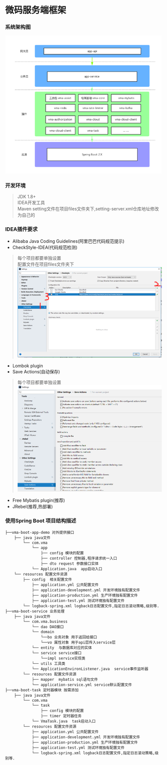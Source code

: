 # 微码服务端框架
### 系统架构图
![架构图](img/系统架构.png)

### 开发环境
> JDK 1.8+   
> IDEA开发工具  
> Maven setting文件在项目files文件夹下,setting-server.xml仓库地址修改为自己的  

### IDEA插件要求
+ Alibaba Java Coding Guidelines(阿里巴巴代码规范提示)
+ CheckStyle-IDEA(代码规范检测)
> 每个项目都要单独设置  
> 配置文件在项目files文件夹下
>![checkstyle](img/checkstyle.png)
+ Lombok plugin
+ Save Actions(自动保存)
>每个项目都要单独设置
>![checkstyle](img/save-actions.png)
+ Free Mybatis plugin(推荐)
+ JRebel(推荐,热部署)


###  使用Spring Boot 项目结构描述

```shell
├──vma-boot-app-demo 对外提供接口
    ├── java java文件
        └── com.vma
            └── app
                ├── config 模块的配置
                ├── controller 控制器,程序请求统一入口
                ├── dto request 参数接口实体
            └── Application.java  app启动入口
    └── resources 配置文件资源
        ├── config  相关配置文件
            ├── application.yml 公共配置文件
            ├── application-development.yml 开发环境独有配置文件
            ├── application-production.yml 生产环境独有配置文件
            ├── application-test.yml 测试环境独有配置文件
        └── logback-spring.xml logback日志配置文件,指定日志滚动策略,级别等.
├──vma-boot-service 业务处理
    ├── java java文件
        └── com.vma.business
            └── dao DAO接口
            └── domain 
                └──bo 业务对象 用于返回给接口
                └──vo 属性对象 用于api层传入service层
            └── entity  与数据库对应的实体
            └── service service接口
                └──impl service实现类
            └── utils 工具类
            └── ApplicationEnvironListener.java  service事件监听器
        └── resources 配置文件资源
            ├── mapper  mybatis sql语句文件
            └── application-service.yml service默认配置文件
├──vma-boot-task 定时器模块 按需添加
    ├── java java文件
        └── com.vma
            └── task
                ├── config 模块的配置
                ├── timer 定时器任务
            └── VmaTask.java  task启动入口
        └── resources 配置文件资源
            ├── application.yml 公共配置文件
            ├── application-development.yml 开发环境独有配置文件
            ├── application-production.yml 生产环境独有配置文件
            ├── application-test.yml 测试环境独有配置文件
            └── logback-spring.xml logback日志配置文件,指定日志滚动策略,级别等.
```
